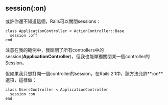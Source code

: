 ## session(:on)

或許你還不知道這個，Rails可以關閉sessions：

	class ApplicationController < ActionController::Base
	  session :off
	end

注意在我的範例中，我關閉了所有controllers中的session(**ApplicationController**)，但我也能單獨關閉某一個controller的Session。

但如果我只想打開一個controller的session，在Rails 2.1中，該方法允許**:on**選項，這樣做：

	class UsersController < ApplicationController
	  session :on
	end
